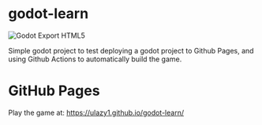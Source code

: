 # godot-learn

![Godot Export HTML5](https://github.com/ulazy1/godot-learn/actions/workflows/build-game.yml/badge.svg)

Simple godot project to test deploying a godot project to Github Pages,
and using Github Actions to automatically build the game.

# GitHub Pages

Play the game at: https://ulazy1.github.io/godot-learn/
